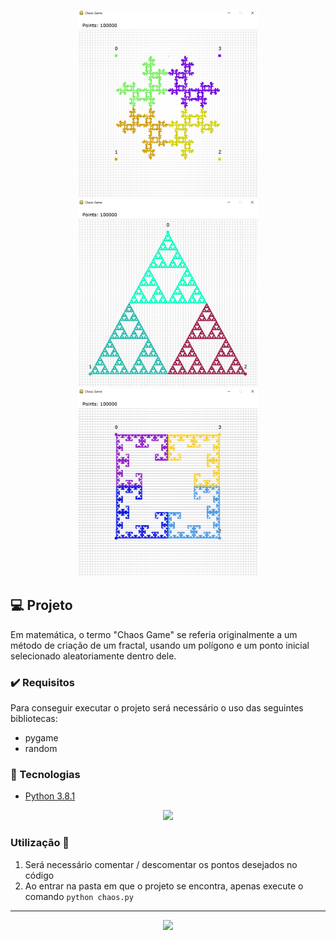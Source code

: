 <p align="center">
  <img height="300px" widht="300px" src="./images/chaosSquare.png">
  <img height="300px" widht="300px" src="./images/chaosSierpinskiTriangle.png">
  <img height="300px" widht="300px" src="./images/chaosTSquare.png">
</p>

## :computer: Projeto

Em matemática, o termo "Chaos Game" se referia originalmente a um método de criação de um fractal, usando um polígono e um ponto inicial selecionado aleatoriamente dentro dele.

### :heavy_check_mark: Requisitos 

Para conseguir executar o projeto será necessário o uso das seguintes bibliotecas:

- pygame
- random
  
### :rocket: Tecnologias

- <a href="https://www.python.org/downloads/release/python-381/">Python 3.8.1</a>

<p align="center">
  <img height="100px" widht="100px" src="https://logodownload.org/wp-content/uploads/2019/10/python-logo-2.png">
</p>

### Utilização :mega:

1. Será necessário comentar / descomentar os pontos desejados no código
2. Ao entrar na pasta em que o projeto se encontra, apenas execute o comando `python chaos.py` 

---

<p align="center">
  <a href="https://github.com/thrnkk" ><img src="https://img.shields.io/badge/github-thrnkk-24292e"></a>
</p>
